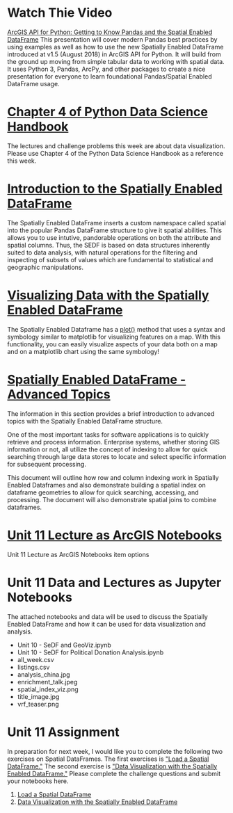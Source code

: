 
# Watch Thie Video
[ArcGIS API for Python: Getting to Know Pandas and the Spatial Enabled DataFrame](http://www.youtube.com/watch?v=h1Lnz-rfWQo)
This presentation will cover modern Pandas best practices by 
using examples as well as how to 
use the new Spatially Enabled DataFrame introduced 
at v1.5 (August 2018) in ArcGIS API for Python. 
It will build from the ground up moving from simple tabular 
data to working with spatial data. It uses Python 3, 
Pandas, ArcPy, and other packages to create a nice 
presentation for everyone to learn foundational 
Pandas/Spatial Enabled DataFrame usage.
 
# [Chapter 4 of Python Data Science Handbook](https://jakevdp.github.io/PythonDataScienceHandbook/04.00-introduction-to-matplotlib.html)
The lectures and challenge problems this week are about 
data visualization. Please use Chapter 4 of the Python Data 
Science Handbook as a reference this week.


# [Introduction to the Spatially Enabled DataFrame](https://developers.arcgis.com/python/guide/introduction-to-the-spatially-enabled-dataframe/)
The Spatially Enabled DataFrame inserts a custom 
namespace called spatial into the popular Pandas 
DataFrame structure to give it spatial abilities. 
This allows you to use intutive, pandorable operations 
on both the attribute and spatial columns. Thus, the SEDF is 
based on data structures inherently suited to data analysis, 
with natural operations for the filtering and inspecting of 
subsets of values which are fundamental to statistical and 
geographic manipulations.

# [Visualizing Data with the Spatially Enabled DataFrame](https://developers.arcgis.com/python/guide/visualizing-data-with-the-spatially-enabled-dataframe/)
The Spatially Enabled Dataframe has a [plot()](https://esri.github.io/arcgis-python-api/apidoc/html/arcgis.features.toc.html?arcgis.features.GeoAccessor.from_featureclass#arcgis.features.GeoAccessor.plot) method that uses 
a syntax and symbology similar to matplotlib for visualizing 
features on a map. With this functionality, you can easily visualize 
aspects of your data both on a map and on a matplotlib chart using 
the same symbology!

# [Spatially Enabled DataFrame - Advanced Topics](https://developers.arcgis.com/python/guide/spatially-enabled-dataframe-advanced-topics/)
The information in this section provides a brief introduction 
to advanced topics with the Spatially Enabled DataFrame structure.

One of the most important tasks for software applications is to 
quickly retrieve and process information. Enterprise systems, 
whether storing GIS information or not, all utilize the concept of 
indexing to allow for quick searching through large data stores to 
locate and select specific information for subsequent processing.

This document will outline how row and column indexing work 
in Spatially Enabled Dataframes and also demonstrate 
building a spatial index on dataframe geometries to 
allow for quick searching, accessing, and processing. 
The document will also demonstrate spatial joins to 
combine dataframes.

# [Unit 11 Lecture as ArcGIS Notebooks](https://arcg.is/0e9PPm)
Unit 11 Lecture as ArcGIS Notebooks item options

# Unit 11 Data and Lectures as Jupyter Notebooks
The attached notebooks and data will be used to discuss the 
Spatially Enabled DataFrame and how it can be used for 
data visualization and analysis.

- Unit 10 - SeDF and GeoViz.ipynb
- Unit 10 - SeDF for Political Donation Analysis.ipynb
- all_week.csv
- listings.csv 
- analysis_china.jpg
- enrichment_talk.jpeg
- spatial_index_viz.png
- title_image.jpg
- vrf_teaser.png 

# Unit 11 Assignment
In preparation for next week, I would like you to complete the 
following two exercises on Spatial DataFrames. The first 
exercises is ["Load a Spatial DataFrame."](https://github.com/Esri/arcgis-python-api/blob/master/labs/load_spatial_data_frame.ipynb) The second exercise is 
["Data Visualization with the Spatially Enabled DataFrame."](https://www.arcgis.com/home/item.html?id=30f62af60c9b4493bc3fa59d77209b2d) 
Please complete the challenge questions and submit your 
notebooks here.

1. [Load a Spatial DataFrame](https://github.com/Esri/arcgis-python-api/blob/master/labs/load_spatial_data_frame.ipynb)
2. [Data Visualization with the Spatially Enabled DataFrame](https://www.arcgis.com/home/item.html?id=30f62af60c9b4493bc3fa59d77209b2d)